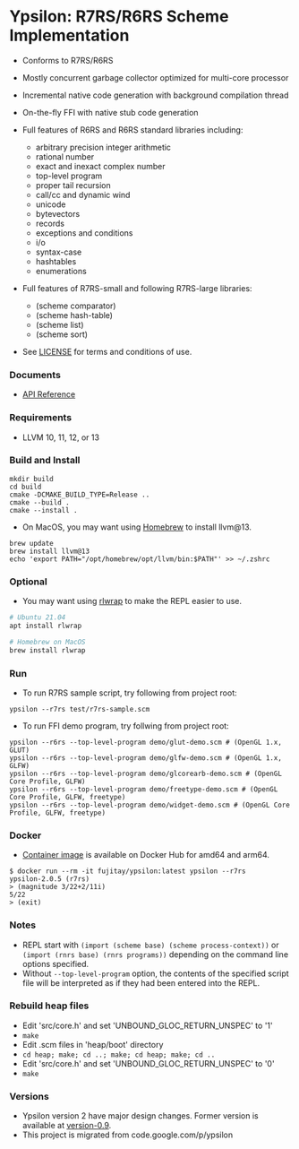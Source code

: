 # Ypsilon: R7RS/R6RS Scheme Implementation

* Conforms to R7RS/R6RS
* Mostly concurrent garbage collector optimized for multi-core processor
* Incremental native code generation with background compilation thread
* On-the-fly FFI with native stub code generation
* Full features of R6RS and R6RS standard libraries including:
  * arbitrary precision integer arithmetic
  * rational number
  * exact and inexact complex number
  * top-level program
  * proper tail recursion
  * call/cc and dynamic wind
  * unicode
  * bytevectors
  * records
  * exceptions and conditions
  * i/o
  * syntax-case
  * hashtables
  * enumerations
* Full features of R7RS-small and following R7RS-large libraries:
  *  (scheme comparator)
  *  (scheme hash-table)
  *  (scheme list)
  *  (scheme sort)

* See [LICENSE](https://github.com/fujita-y/ypsilon/blob/master/LICENSE) for terms and conditions of use.

### Documents

* [API Reference](https://fujita-y.github.io/ypsilon-api/)

### Requirements

* LLVM 10, 11, 12, or 13

### Build and Install

```
mkdir build
cd build
cmake -DCMAKE_BUILD_TYPE=Release ..
cmake --build .
cmake --install .
```

- On MacOS, you may want using [Homebrew](https://brew.sh/) to install llvm@13.
```
brew update
brew install llvm@13
echo 'export PATH="/opt/homebrew/opt/llvm/bin:$PATH"' >> ~/.zshrc
```

### Optional

* You may want using [rlwrap](https://github.com/hanslub42/rlwrap) to make the REPL easier to use.
```bash
# Ubuntu 21.04
apt install rlwrap
```
```bash
# Homebrew on MacOS
brew install rlwrap
```

### Run

* To run R7RS sample script, try following from project root:
```
ypsilon --r7rs test/r7rs-sample.scm
```

* To run FFI demo program, try follwing from project root:
```
ypsilon --r6rs --top-level-program demo/glut-demo.scm # (OpenGL 1.x, GLUT)
ypsilon --r6rs --top-level-program demo/glfw-demo.scm # (OpenGL 1.x, GLFW)
ypsilon --r6rs --top-level-program demo/glcorearb-demo.scm # (OpenGL Core Profile, GLFW)
ypsilon --r6rs --top-level-program demo/freetype-demo.scm # (OpenGL Core Profile, GLFW, freetype)
ypsilon --r6rs --top-level-program demo/widget-demo.scm # (OpenGL Core Profile, GLFW, freetype)
```

### Docker

* [Container image](https://hub.docker.com/r/fujitay/ypsilon) is available on Docker Hub for amd64 and arm64.
```
$ docker run --rm -it fujitay/ypsilon:latest ypsilon --r7rs
ypsilon-2.0.5 (r7rs)
> (magnitude 3/22+2/11i)
5/22
> (exit)
```

### Notes

* REPL start with ```(import (scheme base) (scheme process-context))``` or ```(import (rnrs base) (rnrs programs))``` depending on the command line options specified.
* Without ```--top-level-program``` option, the contents of the specified script file will be interpreted as if they had been entered into the REPL.

### Rebuild heap files

* Edit 'src/core.h' and set 'UNBOUND_GLOC_RETURN_UNSPEC' to '1'
* ```make```
* Edit .scm files in 'heap/boot' directory
* ```cd heap; make; cd ..; make; cd heap; make; cd ..```
* Edit 'src/core.h' and set 'UNBOUND_GLOC_RETURN_UNSPEC' to '0'
* ```make```

### Versions

* Ypsilon version 2 have major design changes. Former version is available at [version-0.9](https://github.com/fujita-y/ypsilon/tree/version-0.9).
* This project is migrated from code.google.com/p/ypsilon
